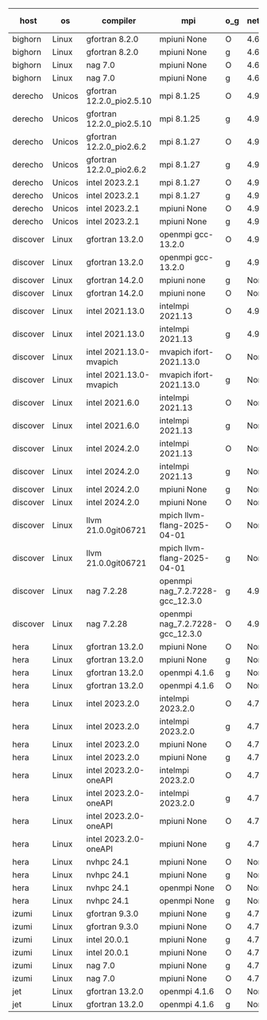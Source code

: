 

| host     | os       | compiler                              | mpi                      | o_g        | netcdf        | build       | u_pass          | u_fail          | s_pass            | s_fail            | e_pass             | e_fail             | nuopc_pass       | nuopc_fail       | artifacts link          |
|----------|----------|---------------------------------------|--------------------------|------------|---------------|-------------|-----------------|-----------------|-------------------|-------------------|--------------------|--------------------|------------------|------------------|-------------------------|
| bighorn | Linux | gfortran 8.2.0 | mpiuni None  | O | 4.6.1  | PASS | 12555 | 0 | 9 | 0 | 42 | 0 | None | None | <a href="https://github.com/esmf-org/esmf-test-artifacts/tree/fb57a224138c88f2f4ba0d2b463566837f1fde63/develop/gfortran/8.2.0/O/mpiuni/None" target="_blank">fb57a22</a> | 
| bighorn | Linux | gfortran 8.2.0 | mpiuni None  | g | 4.6.1  | PASS | 12555 | 0 | 9 | 0 | 42 | 0 | None | None | <a href="https://github.com/esmf-org/esmf-test-artifacts/tree/dfce9d2916b35a785a8797d81a06654788cb5e40/develop/gfortran/8.2.0/g/mpiuni/None" target="_blank">dfce9d2</a> | 
| bighorn | Linux | nag 7.0 | mpiuni None  | O | 4.6.1  | PASS | 12555 | 0 | 9 | 0 | 42 | 0 | None | None | <a href="https://github.com/esmf-org/esmf-test-artifacts/tree/533835f7cdf77af1a2e971c0aadf8b278fbe8670/develop/nag/7.0/O/mpiuni/None" target="_blank">533835f</a> | 
| bighorn | Linux | nag 7.0 | mpiuni None  | g | 4.6.1  | PASS | 12555 | 0 | 9 | 0 | 42 | 0 | None | None | <a href="https://github.com/esmf-org/esmf-test-artifacts/tree/ff101d90ee6c76359d0e4d1c2db9b1f14265c2d2/develop/nag/7.0/g/mpiuni/None" target="_blank">ff101d9</a> | 
| derecho | Unicos | gfortran 12.2.0_pio2.5.10 | mpi 8.1.25  | O | 4.9.2  | PASS | None | None | None | None | None | None | None | None | <a href="https://github.com/esmf-org/esmf-test-artifacts/tree/1444ba545a0c559648556be9f6e07eb986295803/develop/gfortran/12.2.0_pio2.5.10/O/mpi/8.1.25" target="_blank">1444ba5</a> | 
| derecho | Unicos | gfortran 12.2.0_pio2.5.10 | mpi 8.1.25  | g | 4.9.2  | PASS | None | None | None | None | None | None | None | None | <a href="https://github.com/esmf-org/esmf-test-artifacts/tree/fded5b97a4e47f754f69acb5c5e00c00ed33b891/develop/gfortran/12.2.0_pio2.5.10/g/mpi/8.1.25" target="_blank">fded5b9</a> | 
| derecho | Unicos | gfortran 12.2.0_pio2.6.2 | mpi 8.1.27  | O | 4.9.2  | PASS | None | None | None | None | None | None | None | None | <a href="https://github.com/esmf-org/esmf-test-artifacts/tree/8a86532f9e5ebe4d61c49c02d27be30c98271b34/develop/gfortran/12.2.0_pio2.6.2/O/mpi/8.1.27" target="_blank">8a86532</a> | 
| derecho | Unicos | gfortran 12.2.0_pio2.6.2 | mpi 8.1.27  | g | 4.9.2  | PASS | None | None | None | None | None | None | None | None | <a href="https://github.com/esmf-org/esmf-test-artifacts/tree/516c54e8685d5a756699c13e69be47ad3638dd67/develop/gfortran/12.2.0_pio2.6.2/g/mpi/8.1.27" target="_blank">516c54e</a> | 
| derecho | Unicos | intel 2023.2.1 | mpi 8.1.27  | O | 4.9.2  | PASS | None | None | None | None | None | None | None | None | <a href="https://github.com/esmf-org/esmf-test-artifacts/tree/43a3cc78d296202905e262dcef7c67ef852fcf7f/develop/intel/2023.2.1/O/mpi/8.1.27" target="_blank">43a3cc7</a> | 
| derecho | Unicos | intel 2023.2.1 | mpi 8.1.27  | g | 4.9.2  | PASS | None | None | None | None | None | None | None | None | <a href="https://github.com/esmf-org/esmf-test-artifacts/tree/5b727207a1d354236731a90f2f11b478c2546518/develop/intel/2023.2.1/g/mpi/8.1.27" target="_blank">5b72720</a> | 
| derecho | Unicos | intel 2023.2.1 | mpiuni None  | O | 4.9.2  | PASS | 12555 | 0 | 9 | 0 | 42 | 0 | None | None | <a href="https://github.com/esmf-org/esmf-test-artifacts/tree/e2d0d7d63b0b441150719b4ffc9a4a236893bb16/develop/intel/2023.2.1/O/mpiuni/None" target="_blank">e2d0d7d</a> | 
| derecho | Unicos | intel 2023.2.1 | mpiuni None  | g | 4.9.2  | PASS | None | None | None | None | None | None | None | None | <a href="https://github.com/esmf-org/esmf-test-artifacts/tree/d176c17c3513546c71878c5649a3d2584282b7ef/develop/intel/2023.2.1/g/mpiuni/None" target="_blank">d176c17</a> | 
| discover | Linux | gfortran 13.2.0 | openmpi gcc-13.2.0  | O | 4.9.2  | PASS | 14224 | 0 | 51 | 0 | 80 | 0 | 57 | 0 | <a href="https://github.com/esmf-org/esmf-test-artifacts/tree/dc4813623f3b109d74f201f5ca53a267ade2c15e/develop/gfortran/13.2.0/O/openmpi/gcc-13.2.0" target="_blank">dc48136</a> | 
| discover | Linux | gfortran 13.2.0 | openmpi gcc-13.2.0  | g | 4.9.2  | PASS | 14224 | 0 | 51 | 0 | 80 | 0 | 57 | 0 | <a href="https://github.com/esmf-org/esmf-test-artifacts/tree/3dbe088a5a4cc42597e65ca006faf2cf2e92f5c2/develop/gfortran/13.2.0/g/openmpi/gcc-13.2.0" target="_blank">3dbe088</a> | 
| discover | Linux | gfortran 14.2.0 | mpiuni none  | g | None  | PASS | 12555 | 0 | 9 | 0 | 42 | 0 | None | None | <a href="https://github.com/esmf-org/esmf-test-artifacts/tree/2c3a226f36e84ebd7664cce264dcf77999431e9b/develop/gfortran/14.2.0/g/mpiuni/none" target="_blank">2c3a226</a> | 
| discover | Linux | gfortran 14.2.0 | mpiuni none  | O | None  | PASS | 12555 | 0 | 9 | 0 | 42 | 0 | None | None | <a href="https://github.com/esmf-org/esmf-test-artifacts/tree/ddd144019a55cc61ea42c3c55e987f30cc9a81bb/develop/gfortran/14.2.0/O/mpiuni/none" target="_blank">ddd1440</a> | 
| discover | Linux | intel 2021.13.0 | intelmpi 2021.13  | O | 4.9.2  | PASS | 14224 | 0 | 51 | 0 | 80 | 0 | 57 | 0 | <a href="https://github.com/esmf-org/esmf-test-artifacts/tree/ac365fda6a7a469e38a8150abf69e9a9d852e879/develop/intel/2021.13.0/O/intelmpi/2021.13" target="_blank">ac365fd</a> | 
| discover | Linux | intel 2021.13.0 | intelmpi 2021.13  | g | 4.9.2  | PASS | 14224 | 0 | 51 | 0 | 80 | 0 | 57 | 0 | <a href="https://github.com/esmf-org/esmf-test-artifacts/tree/d74477f7ec473c03e109462b1e34aa859b3c496f/develop/intel/2021.13.0/g/intelmpi/2021.13" target="_blank">d74477f</a> | 
| discover | Linux | intel 2021.13.0-mvapich | mvapich ifort-2021.13.0  | O | None  | PASS | 14224 | 0 | 51 | 0 | 80 | 0 | 57 | 0 | <a href="https://github.com/esmf-org/esmf-test-artifacts/tree/88e1ee64b63e304bda585175132884c127946934/develop/intel/2021.13.0-mvapich/O/mvapich/ifort-2021.13.0" target="_blank">88e1ee6</a> | 
| discover | Linux | intel 2021.13.0-mvapich | mvapich ifort-2021.13.0  | g | None  | PASS | 14224 | 0 | 51 | 0 | 80 | 0 | 57 | 0 | <a href="https://github.com/esmf-org/esmf-test-artifacts/tree/11f89b47c94e0f53bf442740ca5d947cb31b0243/develop/intel/2021.13.0-mvapich/g/mvapich/ifort-2021.13.0" target="_blank">11f89b4</a> | 
| discover | Linux | intel 2021.6.0 | intelmpi 2021.13  | O | None  | PASS | 14224 | 0 | 51 | 0 | 80 | 0 | 57 | 0 | <a href="https://github.com/esmf-org/esmf-test-artifacts/tree/50b1c683ee7f659fc9a04ed6c6713b8efab7969e/develop/intel/2021.6.0/O/intelmpi/2021.13" target="_blank">50b1c68</a> | 
| discover | Linux | intel 2021.6.0 | intelmpi 2021.13  | g | None  | PASS | 14224 | 0 | 51 | 0 | 80 | 0 | 57 | 0 | <a href="https://github.com/esmf-org/esmf-test-artifacts/tree/e7b20ad264c01dd638fa5e920d741ca75b02816e/develop/intel/2021.6.0/g/intelmpi/2021.13" target="_blank">e7b20ad</a> | 
| discover | Linux | intel 2024.2.0 | intelmpi 2021.13  | O | None  | PASS | 14224 | 0 | 51 | 0 | 80 | 0 | 57 | 0 | <a href="https://github.com/esmf-org/esmf-test-artifacts/tree/64791862b5080f4847c376d80fb088255bee177c/develop/intel/2024.2.0/O/intelmpi/2021.13" target="_blank">6479186</a> | 
| discover | Linux | intel 2024.2.0 | intelmpi 2021.13  | g | None  | PASS | 14223 | 1 | 51 | 0 | 80 | 0 | 57 | 0 | <a href="https://github.com/esmf-org/esmf-test-artifacts/tree/c2618a85692fabc9a728b5095a7dd22493a9e2c5/develop/intel/2024.2.0/g/intelmpi/2021.13" target="_blank">c2618a8</a> | 
| discover | Linux | intel 2024.2.0 | mpiuni None  | g | None  | PASS | 12554 | 1 | 9 | 0 | 42 | 0 | None | None | <a href="https://github.com/esmf-org/esmf-test-artifacts/tree/fe21f8f7f1cfdea26f5155995569cd8da5609ff4/develop/intel/2024.2.0/g/mpiuni/None" target="_blank">fe21f8f</a> | 
| discover | Linux | intel 2024.2.0 | mpiuni None  | O | None  | PASS | 12555 | 0 | 9 | 0 | 42 | 0 | None | None | <a href="https://github.com/esmf-org/esmf-test-artifacts/tree/11dc4f17fb2b492955206991e99d80d7f835e540/develop/intel/2024.2.0/O/mpiuni/None" target="_blank">11dc4f1</a> | 
| discover | Linux | llvm 21.0.0git06721 | mpich llvm-flang-2025-04-01  | O | None  | PASS | 14206 | 18 | 19 | 32 | 75 | 5 | 0 | 57 | <a href="https://github.com/esmf-org/esmf-test-artifacts/tree/329b7163ffce8a879d6471c0c4d65dc8142f5317/develop/llvm/21.0.0git06721/O/mpich/llvm-flang-2025-04-01" target="_blank">329b716</a> | 
| discover | Linux | llvm 21.0.0git06721 | mpich llvm-flang-2025-04-01  | g | None  | PASS | 14206 | 18 | 18 | 33 | 75 | 5 | 0 | 57 | <a href="https://github.com/esmf-org/esmf-test-artifacts/tree/ece926731d7cdc4208b3c96a953e3c8188d153f6/develop/llvm/21.0.0git06721/g/mpich/llvm-flang-2025-04-01" target="_blank">ece9267</a> | 
| discover | Linux | nag 7.2.28 | openmpi nag_7.2.7228-gcc_12.3.0  | g | 4.9.2  | PASS | 14224 | 0 | 51 | 0 | 80 | 0 | 56 | 1 | <a href="https://github.com/esmf-org/esmf-test-artifacts/tree/715ec7f224229853a7810829fcd97eba09f67f48/develop/nag/7.2.28/g/openmpi/nag_7.2.7228-gcc_12.3.0" target="_blank">715ec7f</a> | 
| discover | Linux | nag 7.2.28 | openmpi nag_7.2.7228-gcc_12.3.0  | O | 4.9.2  | PASS | 14224 | 0 | 51 | 0 | 80 | 0 | 56 | 1 | <a href="https://github.com/esmf-org/esmf-test-artifacts/tree/d6d37ff915136e9dd44c4df8744f058e69e5ccb2/develop/nag/7.2.28/O/openmpi/nag_7.2.7228-gcc_12.3.0" target="_blank">d6d37ff</a> | 
| hera | Linux | gfortran 13.2.0 | mpiuni None  | O | None  | PASS | 12555 | 0 | 9 | 0 | 42 | 0 | None | None | <a href="https://github.com/esmf-org/esmf-test-artifacts/tree/ded7a11445d4f657dd7ceb8a612722eb51b9a5d5/develop/gfortran/13.2.0/O/mpiuni/None" target="_blank">ded7a11</a> | 
| hera | Linux | gfortran 13.2.0 | mpiuni None  | g | None  | PASS | 12555 | 0 | 9 | 0 | 42 | 0 | None | None | <a href="https://github.com/esmf-org/esmf-test-artifacts/tree/49a994755a4e1ae241f6436c8d879beaa323548f/develop/gfortran/13.2.0/g/mpiuni/None" target="_blank">49a9947</a> | 
| hera | Linux | gfortran 13.2.0 | openmpi 4.1.6  | g | None  | PASS | 14224 | 0 | 51 | 0 | 80 | 0 | 57 | 0 | <a href="https://github.com/esmf-org/esmf-test-artifacts/tree/ebb86cf30f65118e58488c2a415257ee3f53ef74/develop/gfortran/13.2.0/g/openmpi/4.1.6" target="_blank">ebb86cf</a> | 
| hera | Linux | gfortran 13.2.0 | openmpi 4.1.6  | O | None  | PASS | None | None | None | None | None | None | None | None | <a href="https://github.com/esmf-org/esmf-test-artifacts/tree/8f4a0ee0211dfdccf170c62ecf33bc10b3216b77/develop/gfortran/13.2.0/O/openmpi/4.1.6" target="_blank">8f4a0ee</a> | 
| hera | Linux | intel 2023.2.0 | intelmpi 2023.2.0  | O | 4.7.0  | PASS | None | None | None | None | None | None | None | None | <a href="https://github.com/esmf-org/esmf-test-artifacts/tree/a02aa1087942e22dfc09f7651cdad44f6267661e/develop/intel/2023.2.0/O/intelmpi/2023.2.0" target="_blank">a02aa10</a> | 
| hera | Linux | intel 2023.2.0 | intelmpi 2023.2.0  | g | 4.7.0  | PASS | None | None | None | None | None | None | None | None | <a href="https://github.com/esmf-org/esmf-test-artifacts/tree/17423eeb9870af80d90b1c9bd6bdbaea74f8d139/develop/intel/2023.2.0/g/intelmpi/2023.2.0" target="_blank">17423ee</a> | 
| hera | Linux | intel 2023.2.0 | mpiuni None  | O | 4.7.0  | PASS | 12555 | 0 | 9 | 0 | 42 | 0 | None | None | <a href="https://github.com/esmf-org/esmf-test-artifacts/tree/c1716b34ddd1281eb5ba2247c807dfcfc09ac173/develop/intel/2023.2.0/O/mpiuni/None" target="_blank">c1716b3</a> | 
| hera | Linux | intel 2023.2.0 | mpiuni None  | g | 4.7.0  | PASS | None | None | None | None | None | None | None | None | <a href="https://github.com/esmf-org/esmf-test-artifacts/tree/2cb3272ffce3e859de1814eae1159bd949fed6a8/develop/intel/2023.2.0/g/mpiuni/None" target="_blank">2cb3272</a> | 
| hera | Linux | intel 2023.2.0-oneAPI | intelmpi 2023.2.0  | O | 4.7.0  | PASS | None | None | None | None | None | None | None | None | <a href="https://github.com/esmf-org/esmf-test-artifacts/tree/6a40880afbc31d8555b4505de789c20b04e52863/develop/intel/2023.2.0-oneAPI/O/intelmpi/2023.2.0" target="_blank">6a40880</a> | 
| hera | Linux | intel 2023.2.0-oneAPI | intelmpi 2023.2.0  | g | 4.7.0  | PASS | None | None | None | None | None | None | None | None | <a href="https://github.com/esmf-org/esmf-test-artifacts/tree/fc290f674c99f0fe8b24e7d3cc7a05072540389f/develop/intel/2023.2.0-oneAPI/g/intelmpi/2023.2.0" target="_blank">fc290f6</a> | 
| hera | Linux | intel 2023.2.0-oneAPI | mpiuni None  | O | 4.7.0  | PASS | 12555 | 0 | 9 | 0 | 42 | 0 | None | None | <a href="https://github.com/esmf-org/esmf-test-artifacts/tree/5ddcd1f8310108a0a339221709ae634a9b277c31/develop/intel/2023.2.0-oneAPI/O/mpiuni/None" target="_blank">5ddcd1f</a> | 
| hera | Linux | intel 2023.2.0-oneAPI | mpiuni None  | g | 4.7.0  | PASS | None | None | None | None | None | None | None | None | <a href="https://github.com/esmf-org/esmf-test-artifacts/tree/79540d9b1b88bba6fd8319090741f686029bbc2a/develop/intel/2023.2.0-oneAPI/g/mpiuni/None" target="_blank">79540d9</a> | 
| hera | Linux | nvhpc 24.1 | mpiuni None  | O | None  | PASS | None | None | None | None | None | None | None | None | <a href="https://github.com/esmf-org/esmf-test-artifacts/tree/6fa5c9b711cfdabec30b4b8e96b80eb43fc8f56b/develop/nvhpc/24.1/O/mpiuni/None" target="_blank">6fa5c9b</a> | 
| hera | Linux | nvhpc 24.1 | mpiuni None  | g | None  | PASS | None | None | None | None | None | None | None | None | <a href="https://github.com/esmf-org/esmf-test-artifacts/tree/1bd1031dc1a76ffc84cc6a52b0e5e3e7ffb847a3/develop/nvhpc/24.1/g/mpiuni/None" target="_blank">1bd1031</a> | 
| hera | Linux | nvhpc 24.1 | openmpi None  | O | None  | PASS | None | None | None | None | None | None | None | None | <a href="https://github.com/esmf-org/esmf-test-artifacts/tree/e313f0a0be366377d7d6a9517709fd423a962e8b/develop/nvhpc/24.1/O/openmpi/None" target="_blank">e313f0a</a> | 
| hera | Linux | nvhpc 24.1 | openmpi None  | g | None  | PASS | None | None | None | None | None | None | None | None | <a href="https://github.com/esmf-org/esmf-test-artifacts/tree/0dcacb01ba2fc467548aac2b893da58a09c15ceb/develop/nvhpc/24.1/g/openmpi/None" target="_blank">0dcacb0</a> | 
| izumi | Linux | gfortran 9.3.0 | mpiuni None  | g | 4.7.4  | PASS | 12555 | 0 | 9 | 0 | 42 | 0 | None | None | <a href="https://github.com/esmf-org/esmf-test-artifacts/tree/20eec3993792efd9a77eeeba3471496f83ec63f7/develop/gfortran/9.3.0/g/mpiuni/None" target="_blank">20eec39</a> | 
| izumi | Linux | gfortran 9.3.0 | mpiuni None  | O | 4.7.4  | PASS | 12555 | 0 | 9 | 0 | 42 | 0 | None | None | <a href="https://github.com/esmf-org/esmf-test-artifacts/tree/34dc3fbb0c9634ba1a32c1ff08125b3115afa649/develop/gfortran/9.3.0/O/mpiuni/None" target="_blank">34dc3fb</a> | 
| izumi | Linux | intel 20.0.1 | mpiuni None  | g | 4.7.4  | PASS | 12555 | 0 | 9 | 0 | 42 | 0 | None | None | <a href="https://github.com/esmf-org/esmf-test-artifacts/tree/5f111226516ee8f504aa14f405fbaaef0dc460ed/develop/intel/20.0.1/g/mpiuni/None" target="_blank">5f11122</a> | 
| izumi | Linux | intel 20.0.1 | mpiuni None  | O | 4.7.4  | PASS | 12555 | 0 | 9 | 0 | 42 | 0 | None | None | <a href="https://github.com/esmf-org/esmf-test-artifacts/tree/75bdf4c66830be2c143808bfa166862a5224c203/develop/intel/20.0.1/O/mpiuni/None" target="_blank">75bdf4c</a> | 
| izumi | Linux | nag 7.0 | mpiuni None  | g | 4.7.4  | PASS | 12555 | 0 | 9 | 0 | 42 | 0 | None | None | <a href="https://github.com/esmf-org/esmf-test-artifacts/tree/d40512ddf3ab00489efa7d4ab7b354ede3e0343e/develop/nag/7.0/g/mpiuni/None" target="_blank">d40512d</a> | 
| izumi | Linux | nag 7.0 | mpiuni None  | O | 4.7.4  | PASS | 12555 | 0 | 9 | 0 | 42 | 0 | None | None | <a href="https://github.com/esmf-org/esmf-test-artifacts/tree/5e870946380b5efbefccdb16c234438d1c9129cf/develop/nag/7.0/O/mpiuni/None" target="_blank">5e87094</a> | 
| jet | Linux | gfortran 13.2.0 | openmpi 4.1.6  | O | None  | PASS | 14224 | 0 | 51 | 0 | 80 | 0 | 57 | 0 | <a href="https://github.com/esmf-org/esmf-test-artifacts/tree/7132b296828ef26bdb2080debb2c4a0ec0351418/develop/gfortran/13.2.0/O/openmpi/4.1.6" target="_blank">7132b29</a> | 
| jet | Linux | gfortran 13.2.0 | openmpi 4.1.6  | g | None  | PASS | 14224 | 0 | 51 | 0 | 80 | 0 | 57 | 0 | <a href="https://github.com/esmf-org/esmf-test-artifacts/tree/5bd80ff0fbdff845085e50bc385348f33b872852/develop/gfortran/13.2.0/g/openmpi/4.1.6" target="_blank">5bd80ff</a> | 
